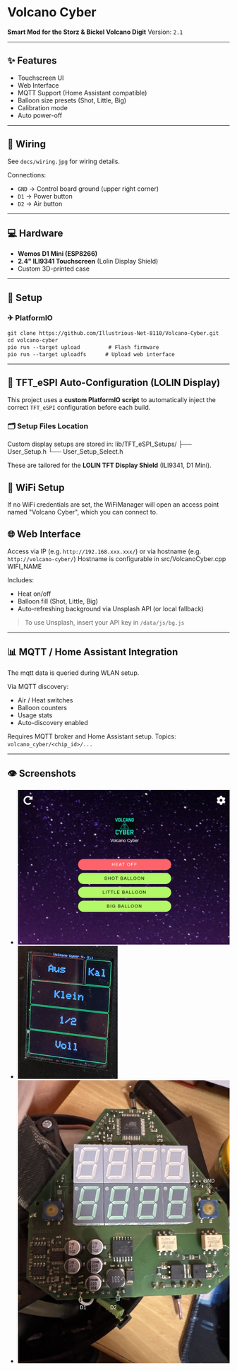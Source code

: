 # Volcano Cyber

**Smart Mod for the Storz & Bickel Volcano Digit**
Version: `2.1`

---

## ✨ Features

* Touchscreen UI
* Web Interface
* MQTT Support (Home Assistant compatible)
* Balloon size presets (Shot, Little, Big)
* Calibration mode
* Auto power-off

---

## 🔌 Wiring

See `docs/wiring.jpg` for wiring details.

Connections:

* `GND` → Control board ground (upper right corner)
* `D1` → Power button 
* `D2` → Air button 

---

## 💻 Hardware

* **Wemos D1 Mini (ESP8266)**
* **2.4" ILI9341 Touchscreen** (Lolin Display Shield)
* Custom 3D-printed case

---

## 🚀 Setup

### ✈ PlatformIO

```
git clone https://github.com/Illustrious-Net-8110/Volcano-Cyber.git
cd volcano-cyber
pio run --target upload         # Flash firmware
pio run --target uploadfs      # Upload web interface
```

---

## 🧠 TFT_eSPI Auto-Configuration (LOLIN Display)

This project uses a **custom PlatformIO script** to automatically inject the correct `TFT_eSPI` configuration before each build.

### 🗂️ Setup Files Location

Custom display setups are stored in:
lib/TFT_eSPI_Setups/
├── User_Setup.h
└── User_Setup_Select.h


These are tailored for the **LOLIN TFT Display Shield** (ILI9341, D1 Mini).

## 📱 WiFi Setup

If no WiFi credentials are set, the WiFiManager will open an access point named "Volcano Cyber", which you can connect to.

## 🌐 Web Interface

Access via IP (e.g. `http://192.168.xxx.xxx/`) or via hostname (e.g. `http://volcano-cyber/`) 
Hostname is configurable in src/VolcanoCyber.cpp WIFI_NAME

Includes:

* Heat on/off
* Balloon fill (Shot, Little, Big)
* Auto-refreshing background via Unsplash API (or local fallback)

> To use Unsplash, insert your API key in `/data/js/bg.js`

---

## 📊 MQTT / Home Assistant Integration

The mqtt data is queried during WLAN setup.

Via MQTT discovery:

* Air / Heat switches
* Balloon counters
* Usage stats
* Auto-discovery enabled

Requires MQTT broker and Home Assistant setup.
Topics: `volcano_cyber/<chip_id>/...`

---

## 👁️ Screenshots

* ![Web UI](docs/webui.png)
* ![Touch UI](docs/touchui.png)
* ![Wiring](docs/wiring.jpg)

